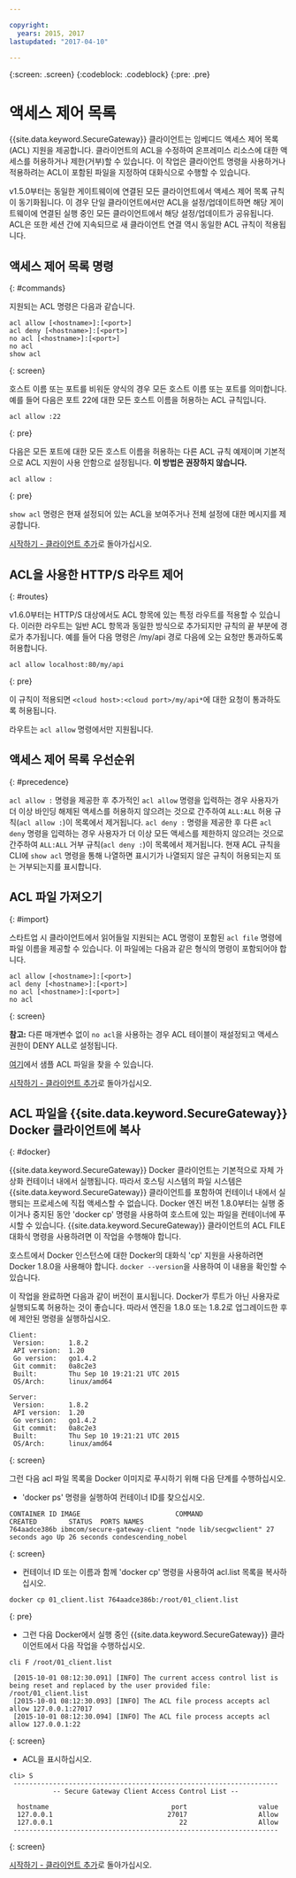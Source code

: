 ```yaml
---

copyright:
  years: 2015, 2017
lastupdated: "2017-04-10"

---
```

{:screen: .screen}
{:codeblock: .codeblock}
{:pre: .pre}

# 액세스 제어 목록

{{site.data.keyword.SecureGateway}} 클라이언트는 임베디드 액세스 제어 목록(ACL) 지원을 제공합니다. 클라이언트의 ACL을 수정하여 온프레미스 리소스에 대한 액세스를 허용하거나 제한(거부)할 수 있습니다. 이 작업은 클라이언트 명령을 사용하거나 적용하려는 ACL이 포함된 파일을 지정하여 대화식으로 수행할 수 있습니다.

v1.5.0부터는 동일한 게이트웨이에 연결된 모든 클라이언트에서 액세스 제어 목록 규칙이 동기화됩니다. 이 경우 단일 클라이언트에서만 ACL을 설정/업데이트하면 해당 게이트웨이에 연결된 실행 중인 모든 클라이언트에서 해당 설정/업데이트가 공유됩니다. ACL은 또한 세션 간에 지속되므로 새 클라이언트 연결 역시 동일한 ACL 규칙이 적용됩니다.

## 액세스 제어 목록 명령
{: #commands}

지원되는 ACL 명령은 다음과 같습니다.

```
acl allow [<hostname>]:[<port>]
acl deny [<hostname>]:[<port>]
no acl [<hostname>]:[<port>]
no acl
show acl
```
{: screen}

호스트 이름 또는 포트를 비워둔 양식의 경우 모든 호스트 이름 또는 포트를 의미합니다. 예를 들어 다음은 포트 22에 대한 모든 호스트 이름을 허용하는 ACL 규칙입니다.

```
acl allow :22
```
{: pre}

다음은 모든 포트에 대한 모든 호스트 이름을 허용하는 다른 ACL 규칙 예제이며 기본적으로 ACL 지원이 사용 안함으로 설정됩니다. <b>이 방법은 권장하지 않습니다.</b>

```
acl allow :
```
{: pre}

`show acl` 명령은 현재 설정되어 있는 ACL을 보여주거나 전체 설정에 대한 메시지를 제공합니다.

[시작하기 - 클라이언트 추가](/docs/services/SecureGateway/securegateway_client.html)로 돌아가십시오.

## ACL을 사용한 HTTP/S 라우트 제어
{: #routes}

v1.6.0부터는 HTTP/S 대상에서도 ACL 항목에 있는 특정 라우트를 적용할 수 있습니다. 이러한 라우트는 일반 ACL 항목과 동일한 방식으로 추가되지만 규칙의 끝 부분에 경로가 추가됩니다. 예를 들어 다음 명령은 /my/api 경로 다음에 오는 요청만 통과하도록 허용합니다.

```
acl allow localhost:80/my/api
```
{: pre}

이 규칙이 적용되면 `<cloud host>:<cloud port>/my/api*`에 대한 요청이 통과하도록 허용됩니다.

라우트는 `acl allow` 명령에서만 지원됩니다.

## 액세스 제어 목록 우선순위
{: #precedence}

`acl allow :` 명령을 제공한 후 추가적인 `acl allow` 명령을 입력하는 경우 사용자가 더 이상 바인딩 해제된 액세스를 허용하지 않으려는 것으로 간주하여 `ALL:ALL` 허용 규칙(`acl allow :`)이 목록에서 제거됩니다. `acl deny :` 명령을 제공한 후 다른 `acl deny` 명령을 입력하는 경우 사용자가 더 이상 모든 액세스를 제한하지 않으려는 것으로 간주하여 `ALL:ALL` 거부 규칙(`acl deny :`)이 목록에서 제거됩니다. 현재 ACL 규칙을 CLI에 `show acl` 명령을 통해 나열하면 표시기가 나열되지 않은 규칙이 허용되는지 또는 거부되는지를 표시합니다.

## ACL 파일 가져오기
{: #import}

스타트업 시 클라이언트에서 읽어들일 지원되는 ACL 명령이 포함된 `acl file` 명령에 파일 이름을 제공할 수 있습니다. 이 파일에는 다음과 같은 형식의 명령이 포함되어야 합니다.

```
acl allow [<hostname>]:[<port>]
acl deny [<hostname>]:[<port>]
no acl [<hostname>]:[<port>]
no acl
```
{: screen}

<b>참고:</b> 다른 매개변수 없이 `no acl`을 사용하는 경우 ACL 테이블이 재설정되고 액세스 권한이 DENY ALL로 설정됩니다.

[여기](/docs/services/SecureGateway/securegateway_acl-file.html)에서 샘플 ACL 파일을 찾을 수 있습니다.

[시작하기 - 클라이언트 추가](/docs/services/SecureGateway/securegateway_client.html)로 돌아가십시오.

## ACL 파일을 {{site.data.keyword.SecureGateway}} Docker 클라이언트에 복사
{: #docker}

{{site.data.keyword.SecureGateway}} Docker 클라이언트는 기본적으로 자체 가상화 컨테이너 내에서 실행됩니다. 따라서 호스팅 시스템의 파일 시스템은 {{site.data.keyword.SecureGateway}} 클라이언트를 포함하여 컨테이너 내에서 실행되는 프로세스에 직접 액세스할 수 없습니다. Docker 엔진 버전 1.8.0부터는 실행 중이거나 중지된 동안 'docker cp' 명령을 사용하여 호스트에 있는 파일을 컨테이너에 푸시할 수 있습니다. {{site.data.keyword.SecureGateway}} 클라이언트의 ACL FILE 대화식 명령을 사용하려면 이 작업을 수행해야 합니다.

호스트에서 Docker 인스턴스에 대한 Docker의 대화식 'cp' 지원을 사용하려면 Docker 1.8.0을 사용해야 합니다. `docker --version`을 사용하여 이 내용을 확인할 수 있습니다.

이 작업을 완료하면 다음과 같이 버전이 표시됩니다. Docker가 루트가 아닌 사용자로 실행되도록 허용하는 것이 좋습니다. 따라서 엔진을 1.8.0 또는 1.8.2로 업그레이드한 후에 제안된 명령을 실행하십시오.

```
Client:
 Version:      1.8.2
 API version:  1.20
 Go version:   go1.4.2
 Git commit:   0a8c2e3
 Built:        Thu Sep 10 19:21:21 UTC 2015
 OS/Arch:      linux/amd64

Server:
 Version:      1.8.2
 API version:  1.20
 Go version:   go1.4.2
 Git commit:   0a8c2e3
 Built:        Thu Sep 10 19:21:21 UTC 2015
 OS/Arch:      linux/amd64
```
{: screen}

그런 다음 acl 파일 목록을 Docker 이미지로 푸시하기 위해 다음 단계를 수행하십시오.

- 'docker ps' 명령을 실행하여 컨테이너 ID를 찾으십시오.

```
CONTAINER ID IMAGE                        COMMAND                CREATED        STATUS  PORTS NAMES
764aadce386b ibmcom/secure-gateway-client "node lib/secgwclient" 27 seconds ago Up 26 seconds condescending_nobel
```
{: screen}

- 컨테이너 ID 또는 이름과 함께 'docker cp' 명령을 사용하여 acl.list 목록을 복사하십시오.

```
docker cp 01_client.list 764aadce386b:/root/01_client.list
```
{: pre}

- 그런 다음 Docker에서 실행 중인 {{site.data.keyword.SecureGateway}} 클라이언트에서 다음 작업을 수행하십시오.

```
cli F /root/01_client.list

 [2015-10-01 08:12:30.091] [INFO] The current access control list is being reset and replaced by the user provided file: /root/01_client.list
 [2015-10-01 08:12:30.093] [INFO] The ACL file process accepts acl allow 127.0.0.1:27017
 [2015-10-01 08:12:30.094] [INFO] The ACL file process accepts acl allow 127.0.0.1:22
```
{: screen}

- ACL을 표시하십시오.

```
cli> S
 -------------------------------------------------------------------
           -- Secure Gateway Client Access Control List --

  hostname                               port                  value
  127.0.0.1                             27017                  Allow
  127.0.0.1                                22                  Allow
 -------------------------------------------------------------------
```
{: screen}

[시작하기 - 클라이언트 추가](/docs/services/SecureGateway/securegateway_client.html)로 돌아가십시오.
